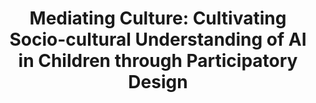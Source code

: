 ---
title: "Mediating Culture: Cultivating Socio-cultural Understanding of AI in Children through Participatory Design"
year: 2024
month: 7
authors:
  - Aayushi Dangol
  - Michele Newman
  - Robert Wolfe
  - Jin Ha Lee
  - Julie A. Kientz
  - Jason Yip
  - Caroline Pitt
coauthors:
  - Aayushi Dangol
  - Michele Newman
venue: DIS 2024
pdf: 24_dis.pdf
venue_full: "Proceedings of the 2024 ACM Designing Interactive Systems Conference"
# slide: 24_dis_slide.pdf
category:
  - "Design"
  - "AI Literacy"
featured: true
image: "24_dis.png" 
---